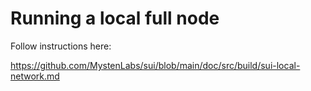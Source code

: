 # Running a local full node

Follow instructions here:

https://github.com/MystenLabs/sui/blob/main/doc/src/build/sui-local-network.md
